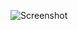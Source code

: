 ![Screenshot](https://raw.githubusercontent.com/Cryakl/Ultimate-RAT-Collection/refs/heads/main/WarzoneRat/WARZONE%20RAT%201.01/Screenshot.png)
